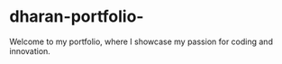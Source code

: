 # dharan-portfolio-
Welcome to my portfolio, where I showcase my passion for coding and innovation. 
